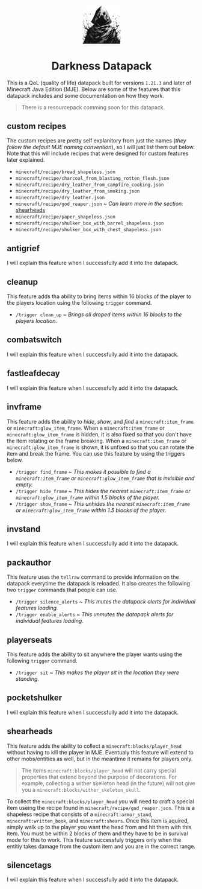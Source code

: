 <p align="center">
    <img width="100" src="https://github.com/amcocan/darkness_datapack/blob/main/pack.png" alt="Darkness Datapack Logo">
</p>

<h1 align="center">Darkness Datapack</h1>

This is a QoL (quality of life) datapack built for versions `1.21.3` and later of Minecraft Java Edition (MJE). Below are some of the features that this datapack includes and some documentation on how they work.
> There is a resourcepack comming soon for this datapack.

## custom recipes
The custom recipes are pretty self explanitory from just the names (_they follow the default MJE naming convention_), so I will just list them out below. Note that this will include recipes that were designed for custom features later explained.
- `minecraft/recipe/bread_shapeless.json`
- `minecraft/recipe/charcoal_from_blasting_rotten_flesh.json`
- `minecraft/recipe/dry_leather_from_campfire_cooking.json`
- `minecraft/recipe/dry_leather_from_smoking.json`
- `minecraft/recipe/dry_leather.json`
- `minecraft/recipe/god_reaper.json` ~ _Can learn more in the section:_ [shearheads](#shearheads)
- `minecraft/recipe/paper_shapeless.json`
- `minecraft/recipe/shulker_box_with_barrel_shapeless.json`
- `minecraft/recipe/shulker_box_with_chest_shapeless.json`

## antigrief
I will explain this feature when I successfully add it into the datapack.
<!-- Creepers / Endermen / Ghasts / Withers - Selective Griefing Removal -->

## cleanup
This feature adds tha ability to bring items within 16 blocks of the player to the players location using the following `trigger` command.
- `/trigger clean_up` ~ _Brings all droped items within 16 blocks to the players location._

## combatswitch
I will explain this feature when I successfully add it into the datapack.
<!-- A way to toggle pvp. -->

## fastleafdecay
I will explain this feature when I successfully add it into the datapack.
<!-- Adds fast leaf decay for all trees. -->

## invframe
This feature adds the ability to _hide_, _show_, and _find_ a `minecraft:item_frame` or `minecraft:glow_item_frame`. When a `minecraft:item_frame` or `minecraft:glow_item_frame` is hidden, it is also fixed so that you don't have the item rotating or the frame breaking. When a `minecraft:item_frame` or `minecraft:glow_item_frame` is shown, it is unfixed so that you can rotate the item and break the frame. You can use this feature by using the triggers below.
- `/trigger find_frame` ~ _This makes it possible to find a `minecraft:item_frame` or `minecraft:glow_item_frame` that is invisible and empty._
- `/trigger hide_frame` ~ _This hides the nearest `minecraft:item_frame` or `minecraft:glow_item_frame` within 1.5 blocks of the player._
- `/trigger show_frame` ~ _This unhides the nearest `minecraft:item_frame` or `minecraft:glow_item_frame` within 1.5 blocks of the player._

## invstand
I will explain this feature when I successfully add it into the datapack.
<!-- Invisible / Invulnerable / Locking - Armor Stands -->

## packauthor
This feature uses the `tellraw` command to provide information on the datapack everytime the datapack is reloaded. It also creates the following two `trigger` commands that people can use.
- `/trigger silence_alerts` ~ _This mutes the datapack alerts for individual features loading._
- `/trigger enable_alerts` ~ _This unmutes the datapack alerts for individual features loading._

## playerseats
This feature adds the ability to sit anywhere the player wants using the following `trigger` command.
- `/trigger sit` ~ _This makes the player sit in the location they were standing._

## pocketshulker
I will explain this feature when I successfully add it into the datapack.
<!-- Opening shulkers in inventory. -->

## shearheads
This feature adds the ability to collect a `minecraft:blocks/player_head` without having to kill the player in MJE. Eventualy this feature will extend to other mobs/entities as well, but in the meantime it remains for players only.
> The items `minecraft:blocks/player_head` will not carry special properties that extend beyond the purpose of decorations. For example, collecting a wither skelleton head (in the future) will not give you a `minecraft:blocks/wither_skeleton_skull`.

To collect the `minecraft:blocks/player_head` you will need to craft a special item useing the recipe found in `minecraft/recipe/god_reaper.json`. This is a shapeless recipe that consists of a `minecraft:armor_stand`, `minecraft:written_book`, and `minecraft:shears`. Once this item is aquired, simply walk up to the player you want the head from and hit them with this item. You must be within 2 blocks of them and they have to be in survival mode for this to work. This feature successfuly triggers only when the entitiy takes damage from the custom item and you are in the correct range.

## silencetags
I will explain this feature when I successfully add it into the datapack.
<!-- Add name tags that silence mobs permanently. -->
